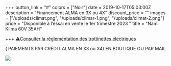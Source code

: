 +++
button_link = "#"
colors = ["Noir"]
date = 2019-10-17T05:03:00Z
description = "Financement ALMA en 3X ou 4X"
discount_price = ""
images = ["/uploads/climat.png", "/uploads/climar-1.png", "/uploads/climat-2.png"]
price = "Disponible à l’essai en vente le 1er trimestre 2023 "
title = "Nami Klima 60V 35AH"

+++
⚠️[Consulter la réglementation des trottinettes électriques](/uploads/reglementation.pdf)

( PAIEMENTS PAR CRÉDIT ALMA  EN X3 ou X4) EN BOUTIQUE OU PAR MAIL

![](/uploads/sans-titre-6.png)